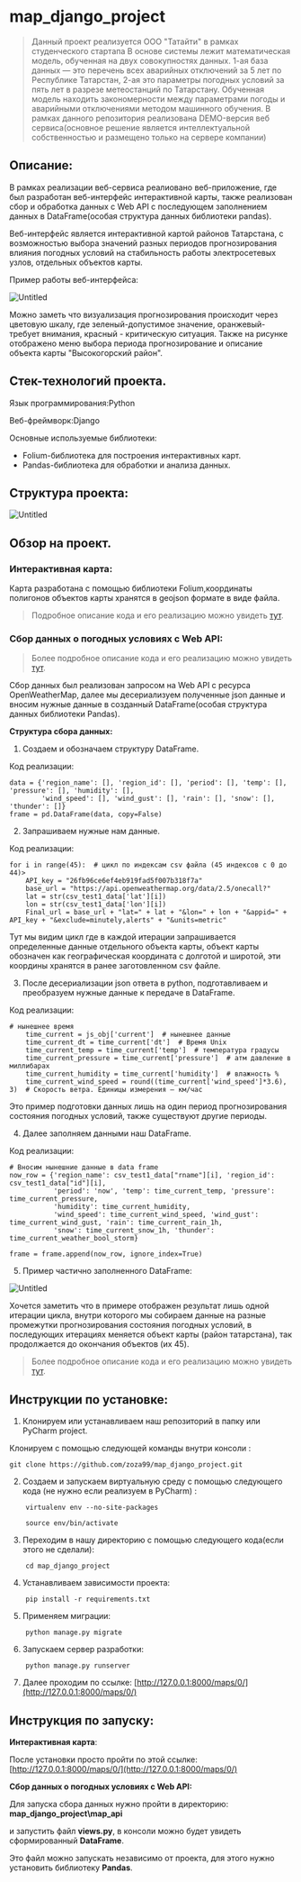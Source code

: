
# map_django_project

> Данный проект реализуется ООО "Татайти" в рамках студенческого стартапа
В основе системы лежит математическая модель, обученная на двух совокупностях данных. 1-ая база данных — это перечень всех аварийных отключений за 5 лет по Республике Татарстан, 2-ая это параметры погодных условий за пять лет в разрезе метеостанций по Татарстану. Обученная модель находить закономерности между параметрами погоды и аварийными отключениями методом машинного обучения.
В рамках данного репозитория реализована DEMO-версия веб сервиса(основное решение является интеллектуальной собственностью и размещено только на сервере компании)


## Описание:

В рамках реализации веб-сервиса реалиовано веб-приложение, где был разработан веб-интерфейс интерактивной карты, также реализован сбор и обработка данных с Web API с последующем заполнением данных в DataFrame(особая структура данных библиотеки pandas).

Веб-интерфейс является интерактивной картой районов Татарстана, с возможностью выбора  значений разных периодов прогнозирования влияния погодных условий на стабильность работы электросетевых узлов, отдельных объектов карты.  

Пример работы веб-интерфейса:

![Untitled](https://github.com/kalparik/predective_monitoring/blob/main/images_for_README/map.png)

Можно заметь что визуализация прогнозирования происходит через цветовую шкалу, где зеленый-допустимое значение, оранжевый-требует внимания, красный - критическую ситуация.  Также на рисунке отображено меню выбора периода прогнозирование и описание объекта карты "Высокогорский район".


## Стек-технологий проекта.

Язык программирования:Python 

Веб-фреймворк:Django

Основные используемые библиотеки:

- Folium-библиотека для построения интерактивных карт.
- Pandas-библиотека для обработки и анализа данных.

## Структура проекта:

![Untitled](https://github.com/kalparik/predective_monitoring/blob/main/images_for_README/scheme.png)

## Обзор на проект.

### **Интерактивная карта**:

Карта разработана с помощью библиотеки Folium,координаты полигонов объектов карты хранятся в geojson формате в виде файла.

> Подробное описание кода и его реализацию можно увидеть [тут](https://github.com/kalparik/predective_monitoring/blob/main/map/views.py " ").
> 

### **Сбор данных о погодных условиях с Web API:**

> Более подробное описание кода и его реализацию можно увидеть [тут](https://github.com/kalparik/predective_monitoring/blob/master/map_api/views.py " ").
> 

Сбор данных был реализован запросом на Web API с ресурса OpenWeatherMap, далее мы десериализуем полученные json данные и вносим нужные данные в созданный DataFrame(особая структура данных библиотеки Pandas).

**Структура сбора данных:**

1. Создаем и обозначаем структуру DataFrame.

Код реализации:


    data = {'region_name': [], 'region_id': [], 'period': [], 'temp': [], 'pressure': [], 'humidity': [],
            'wind_speed': [], 'wind_gust': [], 'rain': [], 'snow': [], 'thunder': []}
    frame = pd.DataFrame(data, copy=False)


2. Запрашиваем нужные нам данные.

Код реализации:


    for i in range(45):  # цикл по индексам csv файла (45 индексов с 0 до 44)>
        API_key = "26fb96ce6ef4eb919fad5f007b318f7a"
        base_url = "https://api.openweathermap.org/data/2.5/onecall?"
        lat = str(csv_test1_data['lat'][i])
        lon = str(csv_test1_data['lon'][i])
        Final_url = base_url + "lat=" + lat + "&lon=" + lon + "&appid=" + API_key + "&exclude=minutely,alerts" + "&units=metric"

 Тут мы видим цикл где в каждой итерации запрашивается определенные данные отдельного объекта карты, объект карты обозначен как географическая координата с долготой и широтой, эти координы хранятся в ранее заготовленном csv файле.


3. После десериализации json ответа в python, подготавливаем и преобразуем нужные данные к передаче в DataFrame.

Код реализации:


    # нынешнее время
        time_current = js_obj['current']  # нынешнее данные
        time_current_dt = time_current['dt']  # Время Unix
        time_current_temp = time_current['temp']  # температура градусы
        time_current_pressure = time_current['pressure']  # атм давление в миллибарах
        time_current_humidity = time_current['humidity']  # влажность %
        time_current_wind_speed = round((time_current['wind_speed']*3.6), 3)  # Скорость ветра. Единицы измерения – км/час

 Это пример подготовки данных лишь на один период прогнозирования состояния погодных условий, также существуют другие периоды.

4. Далее заполняем данными наш DataFrame.

Код реализации:


    # Вносим нынешние данные в data frame
    now_row = {'region_name': csv_test1_data["rname"][i], 'region_id': csv_test1_data["id"][i],
               'period': 'now', 'temp': time_current_temp, 'pressure': time_current_pressure,
               'humidity': time_current_humidity,
               'wind_speed': time_current_wind_speed, 'wind_gust': time_current_wind_gust, 'rain': time_current_rain_1h,
               'snow': time_current_snow_1h, 'thunder': time_current_weather_bool_storm}

    frame = frame.append(now_row, ignore_index=True)

5. Пример частично заполненного DataFrame:

![Untitled](https://github.com/kalparik/predective_monitoring/blob/master/images_for_README/dataframe.png)

Хочется заметить что в примере отображен результат лишь одной итерации цикла, внутри которого мы собираем данные на разные промежутки прогнозирования состояния погодных условий, в последующих итерациях меняется объект карты (район татарстана), так продолжается до окончания объектов (их 45).


> Более подробное описание кода и его реализацию можно увидеть [тут](https://github.com/kalparik/predective_monitoring/blob/master/map_api/views.py " ").

##
## **Инструкции по установке:**

1. Клонируем или устанавливаем наш репозиторий в папку или PyСharm project.

 Клонируем с помощью следующей команды внутри консоли :

    git clone https://github.com/zoza99/map_django_project.git

2. Создаем и запускаем виртуальную среду с помощью следующего кода (не нужно если реализуем в PyCharm) :
   
```
    virtualenv env --no-site-packages
    
    source env/bin/activate
```
3. Переходим в нашу директорию с помощью следующего кода(если этого не сделали):

```
    cd map_django_project
```
4. Устанавливаем зависимости проекта:

```   
    pip install -r requirements.txt
```   
5. Применяем миграции:

```
    python manage.py migrate
```
6. Запускаем сервер разработки:

```
    python manage.py runserver
```
7. Далее проходим по ссылке: [http://127.0.0.1:8000/maps/0/](http://127.0.0.1:8000/maps/0/)

## Инструкция по запуску:

**Интерактивная карта**:

После установки просто пройти по этой ссылке:[http://127.0.0.1:8000/maps/0/](http://127.0.0.1:8000/maps/0/) 

**Сбор данных о погодных условиях с Web API:**

Для запуска сбора данных нужно пройти в директорию: **map_django_project\map_api**

и запустить файл **views.py**, в консоли можно будет увидеть сформированный **DataFrame**.

Это файл можно запускать независимо от проекта, для этого нужно установить библиотеку **Pandas**.
